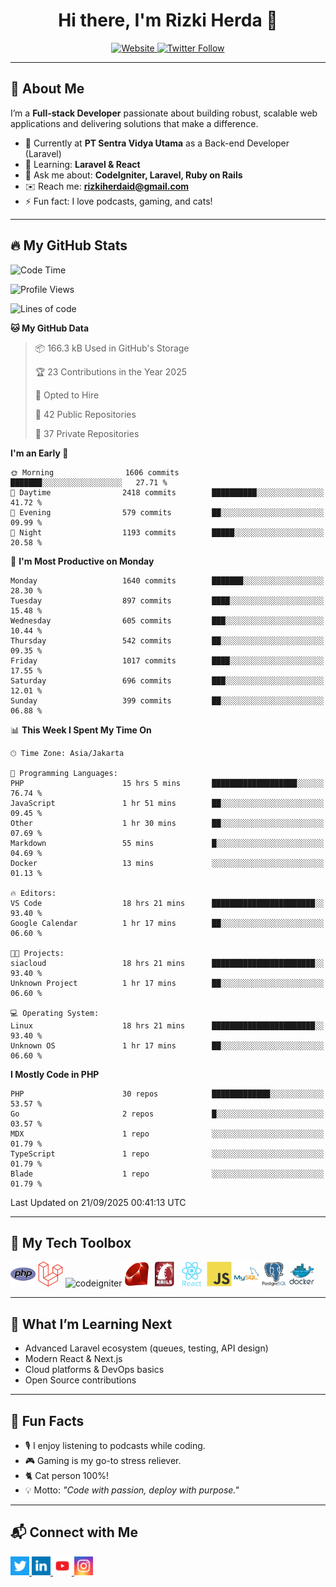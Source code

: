 <!-- Standout Profile README for RizkiHerdaID -->

<h1 align="center">Hi there, I'm Rizki Herda 👋</h1>

<p align="center">
  <a href="https://rizkiherdaid.github.io/">
    <img alt="Website" src="https://img.shields.io/website?label=RizkiHerdaID&style=for-the-badge&url=https%3A%2F%2Frizkiherdaid.github.io">
  </a>
  <a href="https://twitter.com/RizkiHerdaID">
    <img alt="Twitter Follow" src="https://img.shields.io/twitter/follow/RizkiHerdaID?color=1DA1F2&logo=twitter&style=for-the-badge">
  </a>
</p>

---

## 🚀 About Me

I’m a **Full-stack Developer** passionate about building robust, scalable web applications and delivering solutions that make a difference.

- 🏢 Currently at **PT Sentra Vidya Utama** as a Back-end Developer (Laravel)
- 🌱 Learning: **Laravel & React**
- 💬 Ask me about: **CodeIgniter, Laravel, Ruby on Rails**
- ✉️ Reach me: **rizkiherdaid@gmail.com**
- ⚡ Fun fact: I love podcasts, gaming, and cats!

---

## 🔥 My GitHub Stats

<!--START_SECTION:waka-->
![Code Time](http://img.shields.io/badge/Code%20Time-4%2C291%20hrs%2027%20mins-blue)

![Profile Views](http://img.shields.io/badge/Profile%20Views-0-blue)

![Lines of code](https://img.shields.io/badge/From%20Hello%20World%20I%27ve%20Written-32.3%20million%20lines%20of%20code-blue)

**🐱 My GitHub Data** 

> 📦 166.3 kB Used in GitHub's Storage 
 > 
> 🏆 23 Contributions in the Year 2025
 > 
> 💼 Opted to Hire
 > 
> 📜 42 Public Repositories 
 > 
> 🔑 37 Private Repositories 
 > 
**I'm an Early 🐤** 

```text
🌞 Morning                1606 commits        ███████░░░░░░░░░░░░░░░░░░   27.71 % 
🌆 Daytime                2418 commits        ██████████░░░░░░░░░░░░░░░   41.72 % 
🌃 Evening                579 commits         ██░░░░░░░░░░░░░░░░░░░░░░░   09.99 % 
🌙 Night                  1193 commits        █████░░░░░░░░░░░░░░░░░░░░   20.58 % 
```
📅 **I'm Most Productive on Monday** 

```text
Monday                   1640 commits        ███████░░░░░░░░░░░░░░░░░░   28.30 % 
Tuesday                  897 commits         ████░░░░░░░░░░░░░░░░░░░░░   15.48 % 
Wednesday                605 commits         ███░░░░░░░░░░░░░░░░░░░░░░   10.44 % 
Thursday                 542 commits         ██░░░░░░░░░░░░░░░░░░░░░░░   09.35 % 
Friday                   1017 commits        ████░░░░░░░░░░░░░░░░░░░░░   17.55 % 
Saturday                 696 commits         ███░░░░░░░░░░░░░░░░░░░░░░   12.01 % 
Sunday                   399 commits         ██░░░░░░░░░░░░░░░░░░░░░░░   06.88 % 
```


📊 **This Week I Spent My Time On** 

```text
🕑︎ Time Zone: Asia/Jakarta

💬 Programming Languages: 
PHP                      15 hrs 5 mins       ███████████████████░░░░░░   76.74 % 
JavaScript               1 hr 51 mins        ██░░░░░░░░░░░░░░░░░░░░░░░   09.45 % 
Other                    1 hr 30 mins        ██░░░░░░░░░░░░░░░░░░░░░░░   07.69 % 
Markdown                 55 mins             █░░░░░░░░░░░░░░░░░░░░░░░░   04.69 % 
Docker                   13 mins             ░░░░░░░░░░░░░░░░░░░░░░░░░   01.13 % 

🔥 Editors: 
VS Code                  18 hrs 21 mins      ███████████████████████░░   93.40 % 
Google Calendar          1 hr 17 mins        ██░░░░░░░░░░░░░░░░░░░░░░░   06.60 % 

🐱‍💻 Projects: 
siacloud                 18 hrs 21 mins      ███████████████████████░░   93.40 % 
Unknown Project          1 hr 17 mins        ██░░░░░░░░░░░░░░░░░░░░░░░   06.60 % 

💻 Operating System: 
Linux                    18 hrs 21 mins      ███████████████████████░░   93.40 % 
Unknown OS               1 hr 17 mins        ██░░░░░░░░░░░░░░░░░░░░░░░   06.60 % 
```

**I Mostly Code in PHP** 

```text
PHP                      30 repos            █████████████░░░░░░░░░░░░   53.57 % 
Go                       2 repos             █░░░░░░░░░░░░░░░░░░░░░░░░   03.57 % 
MDX                      1 repo              ░░░░░░░░░░░░░░░░░░░░░░░░░   01.79 % 
TypeScript               1 repo              ░░░░░░░░░░░░░░░░░░░░░░░░░   01.79 % 
Blade                    1 repo              ░░░░░░░░░░░░░░░░░░░░░░░░░   01.79 % 
```




 Last Updated on 21/09/2025 00:41:13 UTC
<!--END_SECTION:waka-->

---

## 🧰 My Tech Toolbox

<p align="left">
  <img src="https://raw.githubusercontent.com/devicons/devicon/master/icons/php/php-original.svg" alt="php" width="40" height="40"/>
  <img src="https://raw.githubusercontent.com/devicons/devicon/refs/heads/master/icons/laravel/laravel-original.svg" alt="laravel" width="40" height="40"/>
  <img src="https://cdn.worldvectorlogo.com/logos/codeigniter.svg" alt="codeigniter" width="40" height="40"/>
  <img src="https://raw.githubusercontent.com/devicons/devicon/master/icons/ruby/ruby-original.svg" alt="ruby" width="40" height="40"/>
  <img src="https://raw.githubusercontent.com/devicons/devicon/master/icons/rails/rails-original-wordmark.svg" alt="rails" width="40" height="40"/>
  <img src="https://raw.githubusercontent.com/devicons/devicon/master/icons/react/react-original-wordmark.svg" alt="react" width="40" height="40"/>
  <img src="https://raw.githubusercontent.com/devicons/devicon/master/icons/javascript/javascript-original.svg" alt="javascript" width="40" height="40"/>
  <img src="https://raw.githubusercontent.com/devicons/devicon/master/icons/mysql/mysql-original-wordmark.svg" alt="mysql" width="40" height="40"/>
  <img src="https://raw.githubusercontent.com/devicons/devicon/master/icons/postgresql/postgresql-original-wordmark.svg" alt="postgresql" width="40" height="40"/>
  <img src="https://raw.githubusercontent.com/devicons/devicon/master/icons/docker/docker-original-wordmark.svg" alt="docker" width="40" height="40"/>
  <!-- Add more icons as needed -->
</p>

---

## 🌱 What I’m Learning Next

- Advanced Laravel ecosystem (queues, testing, API design)
- Modern React & Next.js
- Cloud platforms & DevOps basics
- Open Source contributions

---

## 🎉 Fun Facts

- 🎙️ I enjoy listening to podcasts while coding.
- 🎮 Gaming is my go-to stress reliever.
- 🐈 Cat person 100%!
- 💡 Motto: _"Code with passion, deploy with purpose."_

---

## 📬 Connect with Me

<p align="left">
  <a href="https://twitter.com/RizkiHerdaID" target="_blank">
    <img alt="Twitter" src="https://raw.githubusercontent.com/edent/SuperTinyIcons/master/images/svg/twitter.svg" width="30" />
  </a>
  <a href="https://linkedin.com/in/RizkiHerdaID" target="_blank">
    <img alt="LinkedIn" src="https://raw.githubusercontent.com/edent/SuperTinyIcons/master/images/svg/linkedin.svg" width="30" />
  </a>
  <a href="https://www.youtube.com/channel/UCUCmGb5NJcm3xWB4xDliZ_Q" target="_blank">
    <img alt="YouTube" src="https://raw.githubusercontent.com/edent/SuperTinyIcons/master/images/svg/youtube.svg" width="30" />
  </a>
  <a href="https://instagram.com/RizkiHerdaID" target="_blank">
    <img alt="Instagram" src="https://raw.githubusercontent.com/edent/SuperTinyIcons/master/images/svg/instagram.svg" width="30" />
  </a>
</p>
